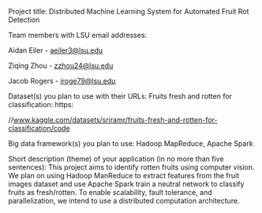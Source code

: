 Project title: Distributed Machine Learning System for Automated Fruit Rot Detection



Team members with LSU email addresses: 

Aidan Eiler - aeiler3@lsu.edu

Ziqing Zhou - zzhou24@lsu.edu

Jacob Rogers - jroge79@lsu.edu



Dataset(s) you plan to use with their URLs: Fruits fresh and rotten for classification: https:

//www.kaggle.com/datasets/sriramr/fruits-fresh-and-rotten-for-classification/code



Big data framework(s) you plan to use: Hadoop MapReduce, Apache Spark



Short description (theme) of your application (in no more than five sentences): This project aims to identify rotten fruits using computer vision. We plan on using Hadoop ManReduce to extract features from the fruit images dataset and use Apache Spark train a neutral network to classify fruits as fresh/rotten. To enable scalability, fault tolerance, and parallelization, we intend to use a distributed computation architecture.


